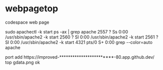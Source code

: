 # webpagetop
codespace web page

sudo apachectl -k start
ps -ax | grep apache
   2557 ?        Ss     0:00 /usr/sbin/apache2 -k start
   2560 ?        Sl     0:00 /usr/sbin/apache2 -k start
   2561 ?        Sl     0:00 /usr/sbin/apache2 -k start
   4321 pts/0    S+     0:00 grep --color=auto apache

port add
https://improved-************************-80.app.github.dev/
top gdata.png
ok
